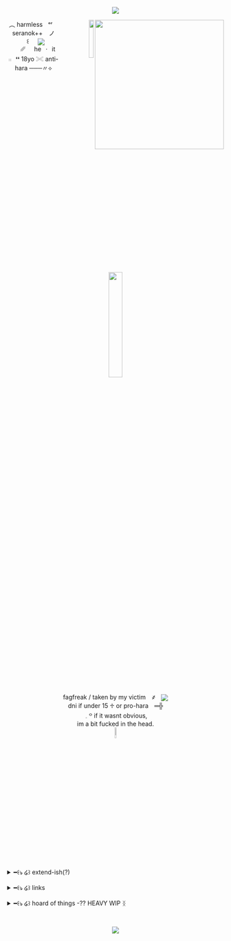 <p align="center"><img src="https://file.garden/Z7-3jqElunno9Cjt/rescources/dividers/IMG-1057.png" /> 

<p align="right"><p align="right"><a href="https://www.last.fm/user/AUTROCITIY"><img align="right" width="300" src="https://lastfm.dedomil.workers.dev/AUTROCITIY?dark"></a> <img src="https://file.garden/Z7-3jqElunno9Cjt/rescources/pngs/untitdled370(2).png"  align="right" width="15%">


<p align="center">
︵ harmlessㅤᵒʳㅤseranok++⠀ ノ <br> 
⠀꒰⠀⠀<img src="https://i.postimg.cc/gkPvS8x7/IMG_2151.gif"  align="center" >⠀⠀␥⠀⠀he⠀·⠀it <br>
𓏼⠀❛❛ 18yo 𓏵 anti-hara   ───〃⟡ <br>
<img src="https://i.postimg.cc/mZzD845p/IMG_1136.png" align="center" width="25%" ><br>
fagfreak / taken by my victim　҂ㅤ<img src="https://i.postimg.cc/8ChHP4fL/IMG_2002.gif" align="center" > <br>
dni if under 15  ♱   or pro-hara　═╬<br>
 𓈒 ꒪ if it wasnt obvious, <br>im a bit fucked in the head.<br>
  <img src="https://i.postimg.cc/661dKgbD/IMG_1990.gif" align="center" width="8%" ><br>
<details>
  <summary>━꒰ঌ ໒꒱  extend-ish(?)</summary>
  <p align="center">
  I mostly go by Harmless on this alt. but I am a hoarder at heart and have alot of names, same goes for pronouns sets.. I will link everything below :3<br>
  I am 18 years old, born in 2007 (please keep in mind though that I can act very immature at times, soz)<br>
  I really like roblox admins and hackers and myths, honestly more than I actually play the game... I really like Merely, he is my favorite.<br>
  If it wasnt obvious, i am anti-anti and also dabble in darkshipping. Idgaf if you want to moralfag about it, I don't want to hear about it.<br>
  I am not a kodocon, I have never been a kodocon. Do not accuse me of being a kodocon. Yes, I am proship, but I draw the line at zoophilia. If you think fictional zoophilia is okay (liek feral) then dni, you're gross.<br>
  I am happily married to my darling boy, we have a beautiful victimxabuser relationship and I love him alot, we are seramerely (even if he doesnt know who they are<3)<br> 
  If u want to add me anywhere then discord is your best bet, I am mutilaetion on discord aswell, however do keep in mind that this is an alt account and I will not be as active on there as on my main.<br>
  I am a gross individual, I have gross interests, I do gross things. Be aware<br>
    <br>
⋆˙⟡ c+h is always fine, but I'd rather not be covered. additionally, I am strictly dniuid when im with my boyfriend (who's the only one i really sit with, so you'll know.)<br>
if you ever see me anywhere thats not the protree with someone, PLEASE do not come up to me, I don't want to lose friends over this. <br>
Besides that, I am basically always offtab... And even if you W2i i probably won't see it in time... I promise I'm not ignoring you I'm just busy doing fuckall
    

  DNI if youre pro-harassment, under 15, or anyone i've cut ties with. You know who you are.

  
</details>
<br>
<details>
  <summary>━꒰ঌ ໒꒱  links</summary>
  <p align="center">
  <a href="">atabook(none yet)</a> <a href="https://mutilaetion.straw.page/">strawpage</a> <a href="https://en.pronouns.page/@GEN0CIDER">en.prns</a> <a href="https://pronouns.cc/@raptophilia">prns.cc(wip)</a> 
  </details>
<br>
  <details>
  <summary>━꒰ঌ ໒꒱ hoard of things -?? HEAVY WIP ᛝ </summary>
      everything on here is ffa, idm if u take anything.
    <br>
           <details>
        <summary>━ buttons </summary>
     <p align="center">
    </details>
             <details>
        <summary>━ blinkies </summary>
               <p align="center">
      <img src="https://file.garden/Z7-3jqElunno9Cjt/rescources/blinkies%20and%20things/blinkies/blinkiesCafe-yR.gif"width=200 /> <img src="https://file.garden/Z7-3jqElunno9Cjt/rescources/blinkies%20and%20things/blinkies/blinkiesCafe-HX.gif"width=200 /> <img src="https://file.garden/Z7-3jqElunno9Cjt/rescources/blinkies%20and%20things/blinkies/blinkiesCafe-EC.gif"width=200 /> <img src="https://file.garden/Z7-3jqElunno9Cjt/rescources/blinkies%20and%20things/blinkies/blinkiesCafe-ju.gif"width=200 /> <img src="https://file.garden/Z7-3jqElunno9Cjt/rescources/blinkies%20and%20things/blinkies/blinkiesCafe-cs.gif"width=200 /> <img src="https://file.garden/Z7-3jqElunno9Cjt/rescources/blinkies%20and%20things/blinkies/f9569fad72f275b61e4f3af2ac6b083cbefa91f4.gifv"width=200 /> <img src="https://file.garden/Z7-3jqElunno9Cjt/rescources/blinkies%20and%20things/blinkies/a4068cef73b51c0654cfabc6426e97f1080fb23c.gifv"width=200 /> <img src="https://file.garden/Z7-3jqElunno9Cjt/rescources/blinkies%20and%20things/blinkies/2e5b388b0742e7f7b0d9b6fae7c062e6f4ac8109.gifv"width=200 />
    </details>
             <details>
        <summary>━ stamps </summary>
      <img src="https://64.media.tumblr.com/8a6f113f20cc84cb05f4a8b11400866a/d8ca679b81c78522-3a/s100x200/23b5155a2addab355009cd6da1d2c717eaa0ebca.gifv"width=100 />
    </details>
             <details>
        <summary>━ flags </summary>
     <p align="center">
    </details>
     
    </details>
    <p align="center">     
               <br>
 <p align="center"><img src="https://i.postimg.cc/Bv0HG6dv/IMG-1056.png" /> 
